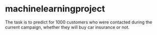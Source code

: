 # machinelearningproject
The task is to predict for 1000 customers who were contacted during the current campaign, whether they will 
buy car insurance or not.
